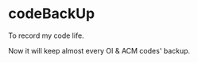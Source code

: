 codeBackUp
==========

To record my code life.

Now it will keep almost every OI & ACM codes' backup.
